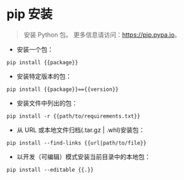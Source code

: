 # pip 安装

> 安装 Python 包。
> 更多信息请访问：<https://pip.pypa.io>。

- 安装一个包：

`pip install {{package}}`

- 安装特定版本的包：

`pip install {{package}}=={{version}}`

- 安装文件中列出的包：

`pip install -r {{path/to/requirements.txt}}`

- 从 URL 或本地文件归档(.tar.gz | .whl)安装包：

`pip install --find-links {{url|path/to/file}}`

- 以开发（可编辑）模式安装当前目录中的本地包：

`pip install --editable {{.}}`